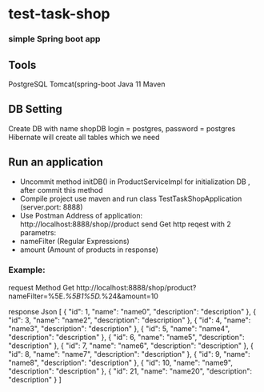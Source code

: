 # test-task-shop
### simple Spring boot app 

## Tools
PostgreSQL
Tomcat(spring-boot
Java 11
Maven

## DB Setting
Create DB with name shopDB
login = postgres, password = postgres
Hibernate will create all tables which we need

## Run an application
- Uncommit method initDB() in ProductServiceImpl for initialization DB , after commit this method
- Compile project use maven and run class TestTaskShopApplication (server.port: 8888)
- Use Postman Address of application: http://localhost:8888/shop//product
send Get http reqest with 2 parametrs:
- nameFilter (Regular Expressions)
- amount (Amount of products in response)

### Example: 

request
Method Get
http://localhost:8888/shop/product?nameFilter=%5E.*%5B1%5D.*%24&amount=10

response
Json
[
    {
        "id": 1,
        "name": "name0",
        "description": "description"
    },
    {
        "id": 3,
        "name": "name2",
        "description": "description"
    },
    {
        "id": 4,
        "name": "name3",
        "description": "description"
    },
    {
        "id": 5,
        "name": "name4",
        "description": "description"
    },
    {
        "id": 6,
        "name": "name5",
        "description": "description"
    },
    {
        "id": 7,
        "name": "name6",
        "description": "description"
    },
    {
        "id": 8,
        "name": "name7",
        "description": "description"
    },
    {
        "id": 9,
        "name": "name8",
        "description": "description"
    },
    {
        "id": 10,
        "name": "name9",
        "description": "description"
    },
    {
        "id": 21,
        "name": "name20",
        "description": "description"
    }
]
